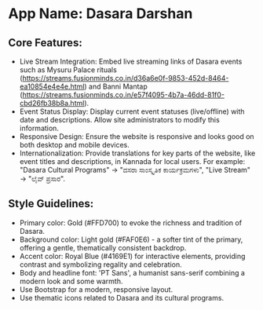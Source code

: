 # **App Name**: Dasara Darshan

## Core Features:

- Live Stream Integration: Embed live streaming links of Dasara events such as Mysuru Palace rituals (https://streams.fusionminds.co.in/d36a6e0f-9853-452d-8464-ea10854e4e4e.html) and Banni Mantap (https://streams.fusionminds.co.in/e57f4095-4b7a-46dd-81f0-cbd26fb38b8a.html).
- Event Status Display: Display current event statuses (live/offline) with date and descriptions.  Allow site administrators to modify this information.
- Responsive Design: Ensure the website is responsive and looks good on both desktop and mobile devices.
- Internationalization: Provide translations for key parts of the website, like event titles and descriptions, in Kannada for local users.  For example: "Dasara Cultural Programs" → "ದಸರಾ ಸಾಂಸ್ಕೃತಿಕ ಕಾರ್ಯಕ್ರಮಗಳು", "Live Stream" → "ಲೈವ್ ಪ್ರಸಾರ".

## Style Guidelines:

- Primary color: Gold (#FFD700) to evoke the richness and tradition of Dasara.
- Background color: Light gold (#FAF0E6) - a softer tint of the primary, offering a gentle, thematically consistent backdrop.
- Accent color: Royal Blue (#4169E1) for interactive elements, providing contrast and symbolizing regality and celebration.
- Body and headline font: 'PT Sans', a humanist sans-serif combining a modern look and some warmth.
- Use Bootstrap for a modern, responsive layout.
- Use thematic icons related to Dasara and its cultural programs.
